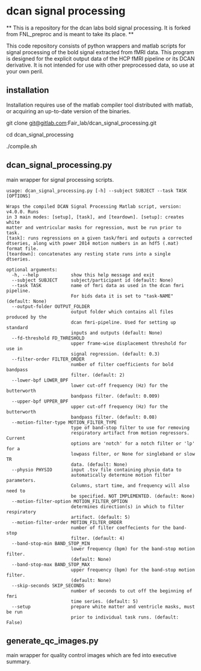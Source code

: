 # dcan signal processing

\*\*
This is a repository for the dcan labs bold signal processing. It is 
forked from FNL\_preproc and is meant to take its place.
\*\*

This code repository consists of python wrappers and matlab scripts
for signal processing of the bold signal extracted from fMRI data.
This program is designed for the explicit output data of the HCP
fMRI pipeline or its DCAN derivative. It is not intended for use with
other preprocessed data, so use at your own peril.


## installation

Installation requires use of the matlab compiler tool distributed with 
matlab, or acquiring an up-to-date version of the binaries.

git clone git@gitlab.com:Fair\_lab/dcan\_signal\_processing.git

cd dcan\_signal\_processing

./compile.sh <matlab compiler>


## dcan\_signal\_processing.py

main wrapper for signal processing scripts.

```{bash}
usage: dcan_signal_processing.py [-h] --subject SUBJECT --task TASK [OPTIONS]

Wraps the compiled DCAN Signal Processing Matlab script, version: v4.0.0. Runs
in 3 main modes: [setup], [task], and [teardown]. [setup]: creates white
matter and ventricular masks for regression, must be run prior to task.
[task]: runs regressions on a given task/fmri and outputs a corrected
dtseries, along with power 2014 motion numbers in an hdf5 (.mat) format file.
[teardown]: concatenates any resting state runs into a single dtseries.

optional arguments:
  -h, --help            show this help message and exit
  --subject SUBJECT     subject/participant id (default: None)
  --task TASK           name of fmri data as used in the dcan fmri pipeline.
                        For bids data it is set to "task-NAME" (default: None)
  --output-folder OUTPUT_FOLDER
                        output folder which contains all files produced by the
                        dcan fmri-pipeline. Used for setting up standard
                        inputs and outputs (default: None)
  --fd-threshold FD_THRESHOLD
                        upper frame-wise displacement threshold for use in
                        signal regression. (default: 0.3)
  --filter-order FILTER_ORDER
                        number of filter coefficients for bold bandpass
                        filter. (default: 2)
  --lower-bpf LOWER_BPF
                        lower cut-off frequency (Hz) for the butterworth
                        bandpass filter. (default: 0.009)
  --upper-bpf UPPER_BPF
                        upper cut-off frequency (Hz) for the butterworth
                        bandpass filter. (default: 0.08)
  --motion-filter-type MOTION_FILTER_TYPE
                        type of band-stop filter to use for removing
                        respiratory artifact from motion regressors. Current
                        options are 'notch' for a notch filter or 'lp' for a
                        lowpass filter, or None for singleband or slow TR
                        data. (default: None)
  --physio PHYSIO       input .tsv file containing physio data to
                        automatically determine motion filter parameters.
                        Columns, start time, and frequency will also need to
                        be specified. NOT IMPLEMENTED. (default: None)
  --motion-filter-option MOTION_FILTER_OPTION
                        determines direction(s) in which to filter respiratory
                        artifact. (default: 5)
  --motion-filter-order MOTION_FILTER_ORDER
                        number of filter coeffecients for the band-stop
                        filter. (default: 4)
  --band-stop-min BAND_STOP_MIN
                        lower frequency (bpm) for the band-stop motion filter.
                        (default: None)
  --band-stop-max BAND_STOP_MAX
                        upper frequency (bpm) for the band-stop motion filter.
                        (default: None)
  --skip-seconds SKIP_SECONDS
                        number of seconds to cut off the beginning of fmri
                        time series. (default: 5)
  --setup               prepare white matter and ventricle masks, must be run
                        prior to individual task runs. (default: False)
```

## generate\_qc\_images.py

main wrapper for quality control images which are fed into executive
summary.


